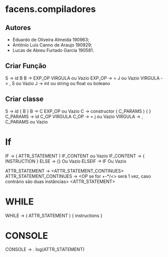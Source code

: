 # facens.compiladores

## Autores

- Eduardo de Oliveira Almeida 190963;
- Antônio Luis Canno de Araujo 190929;
- Lucas de Abreu Furtado Garcia 190581.

## Criar Função

S -> id B
B -> EXP_OP VIRGULA ou Vazio
EXP_OP -> = J ou Vazio
VIRGULA -> , S ou Vazio
J -> int ou string ou float ou boleano

## Criar classe

S -> id { B }
B -> C EXP_OP ou Vazio
C -> constructor ( C_PARAMS ) { <instructions> }
C_PARAMS -> id C_OP VIRGULA
C_OP -> = j ou Vazio
VIRGULA -> , C_PARAMS ou Vazio

# If

IF -> <keyword if> ( ATTR_STATEMENT ) IF_CONTENT ou Vazio
IF_CONTENT -> { INSTRUCTION } <ELSE ou ELSEIF>
ELSE -> <keywoed else> {} Ou Vazio
ELSEIF -> <keywoed else> IF Ou Vazio

ATTR_STATEMENT -> <id ou string ou int ou float ou boolean> <ATTR_STATEMENT_CONTINUES>
ATTR_STATEMENT_CONTINUES -> <OP se for +-\*/<> será 1 vez, caso contrário são duas instâncias> <ATTR_STATEMENT>

# WHILE

WHILE -> <keyword while> ( ATTR_STATEMENT ) { instructions }

# CONSOLE

CONSOLE -> <keyword consle> . log(ATTR_STATEMENT)
